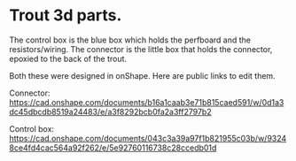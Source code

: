 # Trout 3d parts. 

The control box is the blue box which holds the perfboard and the resistors/wiring.
The connector is the little box that holds the connector, epoxied to the back of the trout.

Both these were designed in onShape. Here are public links to edit them.

Connector:
https://cad.onshape.com/documents/b16a1caab3e71b815caed591/w/0d1a3dc45dbcdb8519a24483/e/a3f8292bcb0fa2a3ff2797b2

Control box:
https://cad.onshape.com/documents/043c3a39a97f1b821955c03b/w/93248ce4fd4cac564a92f262/e/5e92760116738c28ccedb01d